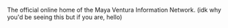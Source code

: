 The official online home of the Maya Ventura Information Network. (idk why you'd be seeing this but if you are, hello)
